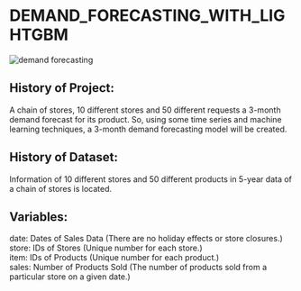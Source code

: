 # DEMAND_FORECASTING_WITH_LIGHTGBM

![demand forecasting](https://user-images.githubusercontent.com/73841520/128085864-acb715c6-bb74-4a53-9f16-4b348992a1bc.jpg)

## History of Project:
A chain of stores, 10 different stores and 50 different requests a 3-month demand forecast for its product. So, using some time series and machine learning techniques, a 3-month demand forecasting model will be created.

## History of Dataset:
Information of 10 different stores and 50 different products in 5-year data of a chain of stores is located.

## Variables:
date: Dates of Sales Data (There are no holiday effects or store closures.) <br/>
store: IDs of Stores (Unique number for each store.) <br/>
item: IDs of Products (Unique number for each product.) <br/>
sales: Number of Products Sold (The number of products sold from a particular store on a given date.) <br/>
